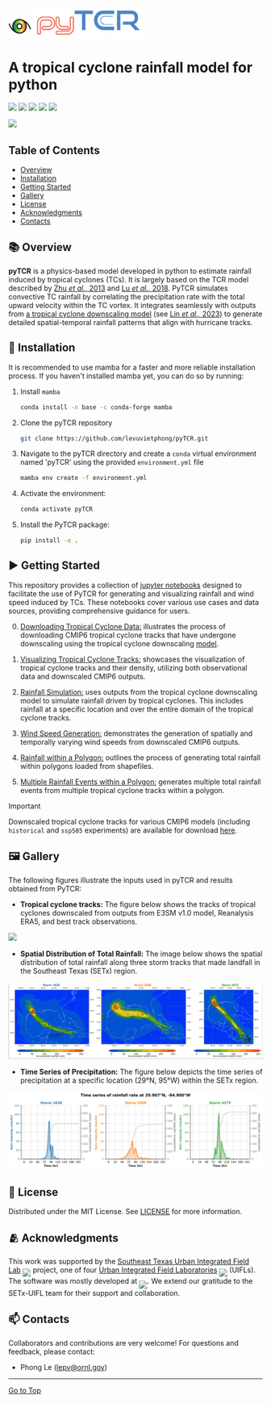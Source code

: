 <p float="left">
<img src="images/logo.gif" alt="Logo" height="45">
<img src="images/pyTCR.png" alt="pyTCR logo" width="220px">
</p>

# A tropical cyclone rainfall model for python

![](https://img.shields.io/github/license/levuvietphong/pyTCR)
![](https://img.shields.io/github/issues/levuvietphong/pyTCR)
![](https://img.shields.io/github/forks/levuvietphong/pyTCR)
![](https://img.shields.io/github/last-commit/levuvietphong/pyTCR)
![](https://img.shields.io/github/v/release/levuvietphong/pyTCR)

![](images/Intro-hurricane.gif)


## Table of Contents

- [Overview](#books-overview)
- [Installation](#wrench-installation)
- [Getting Started](#arrow_forward-getting-started)
- [Gallery](#framed_picture-gallery)
- [License](#page_facing_up-license)
- [Acknowledgments](#people_hugging-acknowledgments)
- [Contacts](#mailbox-contacts)

## :books: Overview
**pyTCR** is a physics-based model developed in python to estimate rainfall induced by tropical cyclones (TCs). It is largely based on the TCR model described by [Zhu *et al.*, 2013](https://agupubs.onlinelibrary.wiley.com/doi/full/10.1002/2013GL058284) and [Lu *et al.*, 2018](https://journals.ametsoc.org/view/journals/atsc/75/7/jas-d-17-0264.1.xml). PyTCR simulates convective TC rainfall by correlating the precipitation rate with the total upward velocity within the TC vortex. It integrates seamlessly with outputs from [a tropical cyclone downscaling model](https://github.com/linjonathan/tropical_cyclone_risk) (see [Lin *et al.,* 2023](https://agupubs.onlinelibrary.wiley.com/doi/full/10.1029/2023MS003686)) to generate detailed spatial-temporal rainfall patterns that align with hurricane tracks.

## :wrench: Installation

It is recommended to use mamba for a faster and more reliable installation process. If you haven't installed mamba yet, you can do so by running:
1. Install `mamba`
    ```sh
    conda install -n base -c conda-forge mamba
    ```

2. Clone the pyTCR repository
    ```sh
    git clone https://github.com/levuvietphong/pyTCR.git
    ```

3. Navigate to the pyTCR directory and create a `conda` virtual environment named 'pyTCR' using the provided `environment.yml` file
    ```sh
    mamba env create -f environment.yml
    ```

4. Activate the environment:
    ```sh
    conda activate pyTCR
    ```

5. Install the PyTCR package:
    ```sh
    pip install -e .
    ```

## :arrow_forward: Getting Started
This repository provides a collection of [jupyter notebooks](https://github.com/levuvietphong/pyTCR/tree/main/notebooks) designed to facilitate the use of PyTCR for generating and visualizing rainfall and wind speed induced by TCs. These notebooks cover various use cases and data sources, providing comprehensive guidance for users.

0. [Downloading Tropical Cyclone Data:](./notebooks/ex0_download_tracks_from_cmip6.ipynb) illustrates the process of downloading CMIP6 tropical cyclone tracks that have undergone downscaling using the tropical cyclone downscaling [model](https://github.com/linjonathan/tropical_cyclone_risk).

1. [Visualizing Tropical Cyclone Tracks:](./notebooks/ex1_tropical_cyclone_tracks.ipynb) showcases the visualization of tropical cyclone tracks and their density, utilizing both observational data and downscaled CMIP6 outputs.

2. [Rainfall Simulation:](./notebooks/ex2_rainfall_generation.ipynb) uses outputs from the tropical cyclone downscaling model to simulate rainfall driven by tropical cyclones. This includes rainfall at a specific location and over the entire domain of the tropical cyclone tracks.

3. [Wind Speed Generation:](./notebooks/ex3_wind_speed_generation.ipynb) demonstrates the generation of spatially and temporally varying wind speeds from downscaled CMIP6 outputs.

4. [Rainfall within a Polygon:](./notebooks/ex4_rainfall_polygons_generation.ipynb) outlines the process of generating total rainfall within polygons loaded from shapefiles.

5. [Multiple Rainfall Events within a Polygon:](./notebooks/ex5_multiple_rainfall_event_polygon.ipynb) generates multiple total rainfall events from multiple tropical cyclone tracks within a polygon.

> [!IMPORTANT]
> Downscaled tropical cyclone tracks for various CMIP6 models (including `historical` and `ssp585` experiments) are available for download [here](https://web.corral.tacc.utexas.edu/setxuifl/tropical_cyclones/downscaled_cmip6_tracks).

## :framed_picture: Gallery
The following figures illustrate the inputs used in pyTCR and results obtained from PyTCR:

- **Tropical cyclone tracks:** The figure below shows the tracks of tropical cyclones downscaled from outputs from E3SM v1.0 model, Reanalysis ERA5, and best track observations.

![](images/hurricane_tracks.gif)

- **Spatial Distribution of Total Rainfall:** The image below shows the spatial distribution of total rainfall along three storm tracks that made landfall in the Southeast Texas (SETx) region.

![](images/cumulative_rain_3storms.png)

- **Time Series of Precipitation:** The figure below depicts the time series of precipitation at a specific location (29°N, 95°W) within the SETx region.

![](images/rainfall_timeseries.png)


## :page_facing_up: License
Distributed under the MIT License. See [LICENSE](LICENSE) for more information.


## :people_hugging: Acknowledgments
This work was supported by the [Southeast Texas Urban Integrated Field Lab](https://setx-uifl.org/) <img src="https://setx-uifl.org/wp-content/uploads/2023/08/SETx-URBAN-IFL-Logo-Full-Color-Final-300x109.png" height="22" style="vertical-align: -8px" /> project, one of four [Urban Integrated Field Laboratories](https://ess.science.energy.gov/urban-ifls/) <img src="https://ess.science.energy.gov/urban-ifls/wp-content/uploads/sites/2/2023/04/UIFL-logo-final.jpg" height="22" style="vertical-align: -8px" /> (UIFLs). The software was mostly developed at <img src="https://map.ornl.org/art/logo.png" height="22" style="vertical-align: -10px"/>. We extend our gratitude to the SETx-UIFL team for their support and collaboration.


## :mailbox: Contacts
Collaborators and contributions are very welcome! For questions and feedback, please contact:
- Phong Le (lepv@ornl.gov)

<hr>

[Go to Top](#table-of-contents)